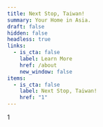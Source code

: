 ```yaml
---
title: Next Stop, Taiwan!
summary: Your Home in Asia.
draft: false
hidden: false
headless: true
links: 
  - is_cta: false
    label: Learn More
    href: /about
    new_window: false
items:
  - is_cta: false
    label: Next Stop, Taiwan!
    href: "1"
---
```

1
